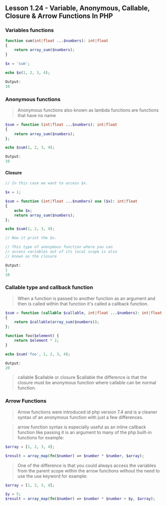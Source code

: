 ## Lesson 1.24 - Variable, Anonymous, Callable, Closure & Arrow Functions In PHP

### Variables functions

```php
function sum(int|float ...$numbers): int|float
{
    return array_sum($numbers);
}

$x = 'sum';

echo $x(1, 2, 3, 4);

Output:
10
```

### Anonymous functions

> Anonymous functions also known as lambda functions are functions that have no name

```php
$sum = function (int|float ...$numbers): int|float
{
    return array_sum($numbers);
};

echo $sum(1, 2, 3, 4);

Output:
10
```

#### Closure

```php
// In this case we want to access $x.

$x = 1;

$sum = function (int|float ...$numbers) use ($x): int|float
{
    echo $x;
    return array_sum($numbers);
};

echo $sum(1, 2, 3, 4);

// Now it print the $x.

// This type of anonymous function where you can
// access variables out of its local scope is also
// known as the closure

Output:
1 
10
```

### Callable type and callback function

> When a function is passed to another function as an argument and then is
> called within that function it's called a callback function.

```php
$sum = function (callable $callable, int|float ...$numbers): int|float
{
    return $callable(array_sum($numbers));
};

function foo($element) {
    return $element * 2;
}

echo $sum('foo', 1, 2, 3, 4);

Output:
20
```

> callable $callable or closure $callable the difference is that the closure must be
> anonymous function where callable can be normal function.

### Arrow Functions

> Arrow functions were introduced id php version 7.4 and is a cleaner syntax of an
> anonymous function with just a few differences.

> arrow function syntax is especially useful as an inline callback function
> like passing it is an argument to many of the php built-in functions for example:

```php
$array = [1, 2, 3, 4];

$result = array_map(fn($number) => $number * $number, $array);
```

> One of the difference is that you could always access the variables from the parent scope 
> within the arrow functions without the need to use the use keyword for example:

```php
$array = [1, 2, 3, 4];

$y = 5;
$result = array_map(fn($number) => $number * $number + $y, $array);
```